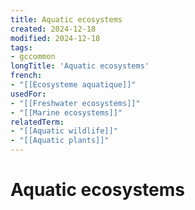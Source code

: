 ```yaml
---
title: Aquatic ecosystems
created: 2024-12-18
modified: 2024-12-18
tags:
- gccommon
longTitle: 'Aquatic ecosystems'
french:
- "[[Ecosysteme aquatique]]"
usedFor:
- "[[Freshwater ecosystems]]"
- "[[Marine ecosystems]]"
relatedTerm:
- "[[Aquatic wildlife]]"
- "[[Aquatic plants]]"
---
```

# Aquatic ecosystems
